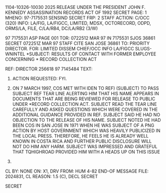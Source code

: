 1104-10326-10030
2025 RELEASE UNDER THE PRESIDENT JOHN F. KENNEDY ASSASSINATION RECORDS ACT OF 1992
SECRET
PAGE: 1
ΜΗΕΝΟ: 97-7175531
SENSIND
SECRET
FRP: 2
STAFF
ACTION: C/OCC (320) INFO: LA/FIG, LA/FIGCC, LIMITED, MDSX, OCTORECORD,
ODPD, ORMS/LA, FILE, C/LA/RB4, DC/LA/RB2 (3/W)

97 7175531
ASP
PAGE 001
TOR: 0722512 MAR 97
IN 7175531
SJOS 36861
SECRET 072251Z MAR 97 STAFF
CITE SAN JOSE 36861
TO: PRIORITY DIRECTOR.
FOR: LIMITED DISSEM CHIEF/OCC INFO LA/FIGCC
SLUGS-WNINTEL
*SUBJECT: RESULTS OF CONTACT WITH FORMER EMPLOYEE CONCERNING<JFK>
*
<ASSASSINATION>RECORD COLLECTION ACT

REF: DIRECTOR 256618 97 7145484
TEXT:
1. ACTION REQUESTED: FYI.

2. ON 7 MARCH 1997, COS MET WITH IDEN TO REF) (SUBJECT) ΤΟ
PASS SUBJECT REF TEAR LINE ALERTING HIM THAT HIS NAME APPEARS IN
DOCUMENTS THAT ARE BEING REVIEWED FOR RELEASE TO PUBLIC UNDER
*<JFK ASSASSINATION>RECORD COLLECTION ACT. SUBJECT READ THE TEAR
LINE CAREFULLY AND ASKED QUESTIONS WHICH WERE COVERED IN THE
ADDITIONAL GUIDANCE PROVIDED IN REF. SUBJECT SAID HE HAD NO
OBJECTION TO THE RELEASE OF HIS NAME. SUBJECT NOTED HE HAD BEEN
COS IN SAN JOSE IN 1971 WHEN HE WAS SUBJECT OF A PNG ACTION BY
HOST GOVERNMENT WHICH WAS HEAVILY PUBLICIZED IN THE LOCAL
PRESS. THEREFORE, HE FEELS HE IS ALREADY WELL KNOWN IN COSTA
RICA AND FURTHER PUBLIC DISCLOSURE WILL NOT DO HIM ANY HARM.
SUBJECT WAS IMPRESSED AND GRATEFUL THAT TQHIGHROAD PROVIDED HIM
WITH A HEADS UP ON THIS ISSUE

3.
CL BY: NONE
ON:
X1, DRV FROM: HUM 4-82
END-OF MESSAGE
FILE: 2024831, CL REASON: 1.5 (C), DECL
SECRET

SECRET
